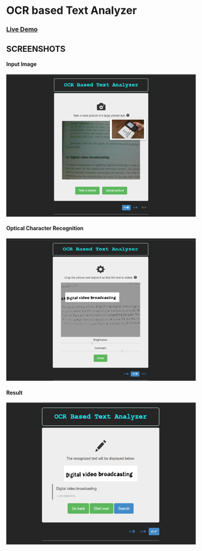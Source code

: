 # OCR based Text Analyzer

### [Live Demo](https://ocr-text-analyzer-app.web.app)

## SCREENSHOTS

#### Input Image

![Screenshot](/img/screenshot1.png)

#### Optical Character Recognition 

![Screenshot](/img/screenshot2.png)

#### Result

![Screenshot](/img/screenshot3.png)